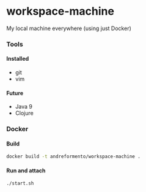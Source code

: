 # workspace-machine
My local machine everywhere (using just Docker)

### Tools

#### Installed

- git
- vim

#### Future
- Java 9
- Clojure


### Docker

#### Build

```bash
docker build -t andreformento/workspace-machine .
```

#### Run and attach

```bash
./start.sh
```
